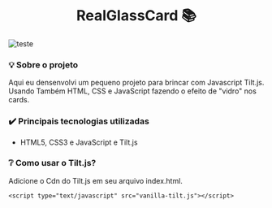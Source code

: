 <h1 align="center">RealGlassCard 📚 </h1>

![teste](assets/captured.gif)

### :bulb:	Sobre o projeto
<p>Aqui eu densenvolvi um pequeno projeto para brincar com Javascript Tilt.js. Usando Também HTML, CSS e JavaScript fazendo o efeito de "vidro" nos cards.</p>

### :heavy_check_mark: Principais tecnologias utilizadas

* HTML5, CSS3 e JavaScript e Tilt.js



### :grey_question: Como usar o Tilt.js?

Adicione o Cdn do Tilt.js em seu arquivo index.html.

```
<script type="text/javascript" src="vanilla-tilt.js"></script>
```